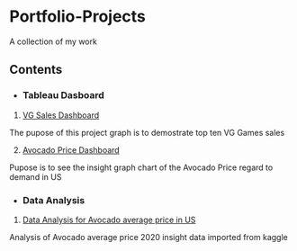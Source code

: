 # Portfolio-Projects
A collection of my work

## Contents

* ### Tableau Dasboard
1. [VG Sales Dashboard](https://github.com/oladebo/Portfolio-Projects/blob/main/Screen%20Shot%202023-04-11%20at%209.46.09%20PM.png)

 The pupose of this project graph is to demostrate top ten VG Games sales

2. [Avocado Price Dashboard](https://github.com/oladebo/Portfolio-Projects/blob/main/Screen%20Shot%202023-04-18%20at%204.36.56%20PM.png)

 Pupose is to see the insight graph chart of the Avocado Price regard to demand in US
 
 * ### Data Analysis
 
1. [Data Analysis for Avocado average price in US](https://github.com/oladebo/Portfolio-Projects/blob/main)

Analysis of Avocado average price 2020 insight data imported from kaggle


